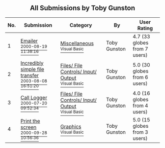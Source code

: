 ﻿<div align="center">

## All Submissions by Toby Gunston

</div>

No.  | Submission | Category | By   | User Rating
---- | ---------- | -------- | ---- | -----------
1 | [Emailer<br /><sup>2000-08-19 11:38:16</sup>](https://github.com/Planet-Source-Code/toby-gunston-emailer__1-10783) | [Miscellaneous<br /><sup>Visual Basic</sup>](../ByCategory/miscellaneous__1-1.md) | Toby Gunston | 4.7 (33 globes from 7 users)
2 | [Incredibly simple file transfer<br /><sup>2003-08-08 16:51:20</sup>](https://github.com/Planet-Source-Code/toby-gunston-incredibly-simple-file-transfer__1-47549) | [Files/ File Controls/ Input/ Output<br /><sup>Visual Basic</sup>](../ByCategory/files-file-controls-input-output__1-3.md) | Toby Gunston | 5.0 (30 globes from 6 users)
3 | [Call Logger<br /><sup>2000-07-20 09:52:34</sup>](https://github.com/Planet-Source-Code/toby-gunston-call-logger__1-9904) | [Files/ File Controls/ Input/ Output<br /><sup>Visual Basic</sup>](../ByCategory/files-file-controls-input-output__1-3.md) | Toby Gunston | 4.0 (16 globes from 4 users)
4 | [Print the screen<br /><sup>2000-09-28 10:56:36</sup>](https://github.com/Planet-Source-Code/toby-gunston-print-the-screen__1-11730) | [Graphics<br /><sup>Visual Basic</sup>](../ByCategory/graphics__1-46.md) | Toby Gunston | 5.0 (15 globes from 3 users)
